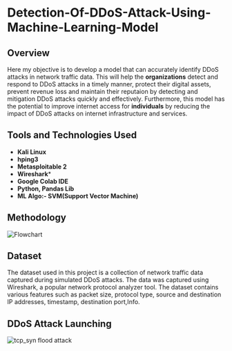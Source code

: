 # Detection-Of-DDoS-Attack-Using-Machine-Learning-Model


## Overview

Here my objective is to develop a model that can accurately identify DDoS attacks in network traffic data. This will help the **organizations** detect and respond to DDoS attacks in a timely manner, protect their digital assets, prevent revenue loss and maintain their reputaion by detecting and mitigation DDoS attacks quickly and effectively. Furthermore, this model has the potential to improve internet access for **individuals** by reducing the impact of DDoS attacks on internet infrastructure and services.

## Tools and Technologies Used

* **Kali Linux**
* **hping3**
* **Metasploitable 2**
* **Wireshark***
* **Google Colab IDE**
* **Python, Pandas Lib**
* **ML Algo:- SVM(Support Vector Machine)**

## Methodology



![Flowchart](https://user-images.githubusercontent.com/97841784/221419166-2c22e2b8-9220-445c-a94f-301a38da00e4.png)

## Dataset

The dataset used in this project is a collection of network traffic data captured during simulated DDoS attacks. 
The data was captured using Wireshark, a popular network protocol analyzer tool. The dataset contains various 
features such as packet size, protocol type, source and destination IP addresses, timestamp, destination port,Info.

## DDoS Attack Launching

![tcp_syn flood attack](https://user-images.githubusercontent.com/97841784/222154680-af3ff716-35ba-47dc-9cb4-53137309591d.png)




